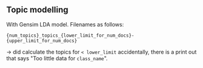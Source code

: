 ## Topic modelling

With Gensim LDA model. Filenames as follows:

```{num_topics}_topics_{lower_limit_for_num_docs}-{upper_limit_for_num_docs}```

$\rightarrow$ did calculate the topics for ``< lower_limit`` accidentally, there is a print out that says "Too little data for ``class_name``".
